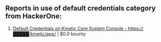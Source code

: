 ## Reports in use of default credentials category from HackerOne:
1. [Default Credentials on Kinetic Core System Console - https://█████/kinetic/app/](https://hackerone.com/reports/1938693) | $0.0 bounty
